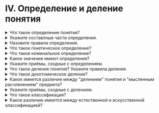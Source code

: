 # IV. Определение и деление понятия

<details>
  <summary>Что такое определение понятия?</summary>

  Определение понятия есть тоакое логическое действие, в процессе которого раскрывается содержаие понятия.

</details>

<details>
  <summary>Укажите составлные части определения.</summary>

  Определение состоит из двух основных частей: определяемого понятия и определяющего понятия.

</details>

<details>
  <summary>Назовите правила определения.</summary>

  1. Определение должно быть соразмерным.
  2. Определение не должно делать круга.
  3. Определение не должно быть отрицательным.
  4. Определение должно быть ячным четким, не допускающим двусмысленных или метафорических выражений.

</details>

<details>
  <summary>Что такое генетическое определение?</summary>

  Генетическое определение - это такоей вид определения, который указывает на происхождение определяемого предмета.

</details>

<details>
  <summary>Что такое номинальное определение?</summary>

  Номинальное определение - это разъяснение смысла слова, имени, выражающего данное понятие.

</details>

<details>
  <summary>Какое значение имеют определения?</summary>
</details>

<details>
  <summary>Укажите приёмы, сходные с определением.</summary>
</details>

<details>
  <summary>Что такое деление понятия? Укажите правила деления.</summary>
</details>

<details>
  <summary>Что такое дихотомическое деление?</summary>
</details>

<details>
  <summary>Какое имеется различие между "делением" понятия и "мысленным расчленением" предмета?</summary>
</details>

<details>
  <summary>Укажите приёмы, сходные с делением.</summary>
</details>

<details>
  <summary>Что такое классификация?</summary>
</details>

<details>
  <summary>Какое различие имеется между естественной и искусственной классификацией?</summary>
</details>
